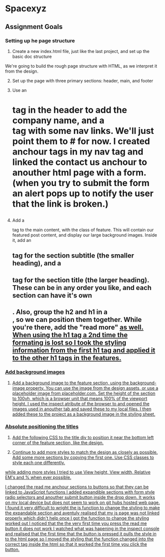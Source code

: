 # Spacexyz

## Assignment Goals

### Setting up he page structure

1. Create a new index.html file, just like the last project, and set up the basic doc structure

We're going to build the rough page structure with HTML, as we interpret it from the design.

2. Set up the page with three primary sections: header, main, and footer

3. Use an <h1> tag in the header to add the company name, and a <nav> tag with some nav links. We'll just point them to # for now.
   I created anchour tags in my nav tag and linked the contact us anchour to anouther html page with a form. (when you try to submit the form an alert pops up to notify the user that the link is broken.)

4. Add a <section> tag to the main content, with the class of feature. This will contain our featured post content, and display our large background images. Inside it, add an <h2> tag for the section subtitle (the smaller heading), and a <h1> tag for the section title (the larger heading). These can be in any order you like, and each section can have it's own <h1>. Also, group the h2 and h1 in a <div>, so we can position them together. While you're there, add the "read more" <a href> as well. When using the h1 tag a 2nd time the formating is lost so I took the styling information from the first h1 tag and applied it to the other h1 tags in the features.

### Add background images

1. Add a background image to the feature section, using the background-image property. You can use the image from the design assets, or use a placeholder image from placeholder.com. Set the height of the section to 100vh, which is a browser unit that means 100% of the viewport height.
   I used the inspect atribute of the browser to and opened the images used in anouther tab and saved these to my local files. I then added these to the project as a background image in the styling sheet.

### Absolute positioning the titles

1. Add the following CSS to the title div to position it near the bottom left corner of the feature section, like the design.

2. Continue to add more styles to match the design as closely as possible. Add some more sections by copying the first one. Use CSS classes to style each one differently.

while adding more styles I tried to use View height, View width, Relative EM's and % when ever possible.

I changed the read me anchour sections to buttons so that they can be linked to JavaScript functions I added expandible sections with form style radio selectors and anouther submit button inside the drop down. It works on my local device but does not seem to work on git hubs hosted web page. I found it very difficult to wright the js function to change the styling to make the expandable section and aventuly realised that my js page was not linked properly which didn't help once I got the function to change the styling worked out I noticed that the the very first time you press the read me button it does not work I watched what was hapening in the inspect console and realised that the first time that the button is pressed it pulls the style in to the html page so I moved the styling that the function changed into the correct tag inside the html so that it worked the first time you click the button.
